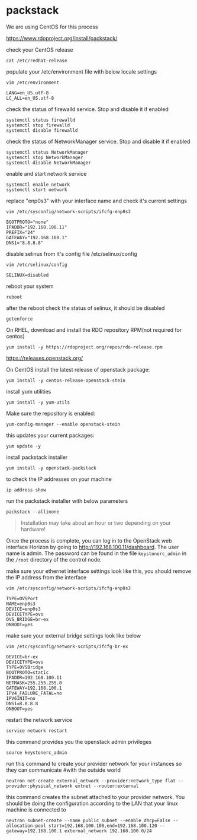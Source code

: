 # packstack

We are using CentOS for this process

https://www.rdoproject.org/install/packstack/

check your CentOS release 
```
cat /etc/redhat-release
```

populate your /etc/environment file with below locale settings 
```
vim /etc/environment
```
```
LANG=en_US.utf-8
LC_ALL=en_US.utf-8
```

check the status of firewalld service. Stop and disable it if enabled
```
systemctl status firewalld
systemctl stop firewalld
systemctl disable firewalld
```

check the status of NetworkManager service. Stop and disable it if enabled
```
systemctl status NetworkManager
systemctl stop NetworkManager
systemctl disable NetworkManager
```

enable and start network service
```
systemctl enable network 
systemctl start network
```

replace "enp0s3" with your interface name and check it's current settings
```
vim /etc/sysconfig/network-scripts/ifcfg-enp0s3
```
```
BOOTPROTO="none"
IPADDR="192.168.100.11"
PREFIX="24"
GATEWAY="192.168.100.1"
DNS1="8.8.8.8"
```


disable selinux from it's config file /etc/selinux/config 
```
vim /etc/selinux/config
```
```
SELINUX=disabled
```

reboot your system
```
reboot
```

after the reboot check the status of selinux, it should be disabled
```
getenforce
```

On RHEL, download and install the RDO repository RPM(not required for centos)
```
yum install -y https://rdoproject.org/repos/rdo-release.rpm
```

https://releases.openstack.org/

On CentOS install the latest release of openstack package:
```
yum install -y centos-release-openstack-stein
```

install yum utilities
```
yum install -y yum-utils
```

Make sure the repository is enabled:
```
yum-config-manager --enable openstack-stein
```

this updates your current packages:
```
yum update -y
```

install packstack installer
```
yum install -y openstack-packstack
```

to check the IP addresses on your machine 
```
ip address show
```

run the packstack installer with below parameters
```
packstack --allinone
```
> Installation may take about an hour or two depending on your hardware!

Once the process is complete, you can log in to the OpenStack web interface Horizon by going to http://192.168.100.11/dashboard. The user name is admin. The password can be found in the file `keystonerc_admin` in the `/root` directory of the control node.


make sure your ethernet interface settings look like this, you should remove the IP address from the interface
```
vim /etc/sysconfig/network-scripts/ifcfg-enp0s3
```
```
TYPE=OVSPort
NAME=enp0s3
DEVICE=enp0s3
DEVICETYPE=ovs
OVS_BRIDGE=br-ex
ONBOOT=yes
```

make sure your external bridge settings look like below
```
vim /etc/sysconfig/network-scripts/ifcfg-br-ex
```
```
DEVICE=br-ex
DEVICETYPE=ovs
TYPE=OVSBridge
BOOTPROTO=static
IPADDR=192.168.100.11
NETMASK=255.255.255.0
GATEWAY=192.168.100.1
IPV4_FAILURE_FATAL=no
IPV6INIT=no
DNS1=8.8.8.8
ONBOOT=yes
```

restart the network service
```
service network restart
```

this command provides you the openstack admin privileges
```
source keystonerc_admin
```

run this command to create your provider network for your instances so they can communicate #with the outside world
```
neutron net-create external_network --provider:network_type flat --provider:physical_network extnet --router:external
```

this command creates the subnet attached to your provider network. You should be doing the configuration according to the LAN that your linux machine is connected to
```
neutron subnet-create --name public_subnet --enable_dhcp=False --allocation-pool start=192.168.100.100,end=192.168.100.120 --gateway=192.168.100.1 external_network 192.168.100.0/24
```
